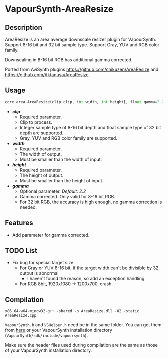 # VapourSynth-AreaResize

## Description

AreaResize is an area average downscale resizer plugin for VapourSynth. Support 8-16 bit and 32 bit sample type. Support Gray, YUV and RGB color family.

Downscaling in 8-16 bit RGB has additional gamma corrected.

Ported from AviSynth plugins https://github.com/chikuzen/AreaResize and https://github.com/Aktanusa/AreaResize.

## Usage

```python
core.area.AreaResize(clip clip, int width, int height[, float gamma=2.2])
```

* ***clip***
    * Required parameter.
    * Clip to process.
    * Integer sample type of 8-16 bit depth and float sample type of 32 bit depth are supported.
    * Gray, YUV and RGB color family are supported.
* ***width***
    * Required parameter.
    * The width of output.
    * Must be smaller than the width of input.
* ***height***
    * Required parameter.
    * The height of output.
    * Must be smaller than the height of input.
* ***gamma***
    * Optional parameter. *Default: 2.2*
    * Gamma corrected. Only valid for 8-16 bit RGB.
    * For 32 bit RGB, the accuracy is high enough, no gamma correction is needed.

## Features

* Add parameter for gamma corrected.

## TODO List

* Fix bug for special target size
  * For Gray or YUV 8-16 bit, if the target width can't be divisible by 32, output is abnormal
    * I haven't found the reason, so add an exception handling
  * For RGB 8bit, 1920x1080 -> 1200x700, crash

## Compilation

```
x86_64-w64-mingw32-g++ -shared -o AreaResize.dll -O2 -static AreaResize.cpp
```

`VapourSynth.h` and `VSHelper.h` need be in the same folder. You can get them from [here](https://github.com/vapoursynth/vapoursynth/tree/master/include) or your VapourSynth installation directory (`VapourSynth/sdk/include/vapoursynth`).

Make sure the header files used during compilation are the same as those of your VapourSynth installation directory.
